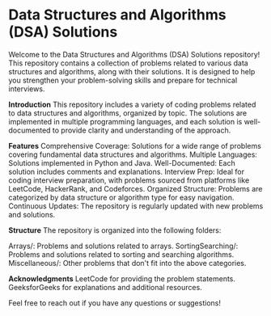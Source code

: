 # Data Structures and Algorithms (DSA) Solutions
Welcome to the Data Structures and Algorithms (DSA) Solutions repository! This repository contains a collection of problems related to various data structures and algorithms, along with their solutions. It is designed to help you strengthen your problem-solving skills and prepare for technical interviews.

**Introduction**
This repository includes a variety of coding problems related to data structures and algorithms, organized by topic. The solutions are implemented in multiple programming languages, and each solution is well-documented to provide clarity and understanding of the approach.

**Features**
Comprehensive Coverage: Solutions for a wide range of problems covering fundamental data structures and algorithms.
Multiple Languages: Solutions implemented in Python and Java.
Well-Documented: Each solution includes comments and explanations.
Interview Prep: Ideal for coding interview preparation, with problems sourced from platforms like LeetCode, HackerRank, and Codeforces.
Organized Structure: Problems are categorized by data structure or algorithm type for easy navigation.
Continuous Updates: The repository is regularly updated with new problems and solutions.

**Structure**
The repository is organized into the following folders:

Arrays/: Problems and solutions related to arrays.
SortingSearching/: Problems and solutions related to sorting and searching algorithms.
Miscellaneous/: Other problems that don't fit into the above categories.

**Acknowledgments**
LeetCode for providing the problem statements.
GeeksforGeeks for explanations and additional resources.

Feel free to reach out if you have any questions or suggestions!
